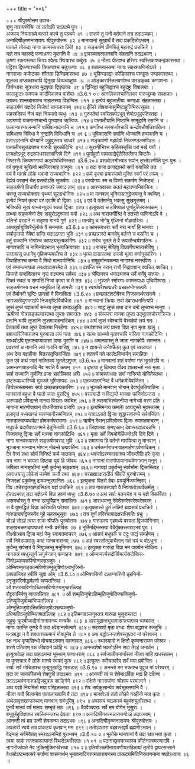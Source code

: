 +++
title = "००६"

+++
श्रीपुरुषोत्तम उवाच-  
शृणु नारायणीश्रि! त्वं ततोऽपि चाऽष्टमे पुनः ।  
अजस्य नियमाख्ये वत्सरे कल्पे तु पञ्चमे ॥१ ॥
सप्तमे तु मनौ वर्तमाने तत्र तदाऽप्यहम् ।  
अनादिश्रीकृष्णनारायणः श्रीपुरुषोत्तमः ॥२ ॥
मानावानां सुखार्थं वै तदा प्रकटितोऽभवम् ।  
पाताले त्वेकदा नागाः कामरूपधराः प्रिये! ॥३ ॥
सङ्कर्षणं प्रीणयितुं महारुद्रं प्रचक्रिरे ।  
यज्ञे तत्र महारुद्रे फणाध्राणा कुलानि वै ॥४ ॥
द्वापञ्चाशत्सहस्राणि संहतानि तदाऽभवन् ।  
कृष्णा रक्तास्तथा चित्राः श्वेताः श्वित्राश्च कर्बुराः ॥५ ॥
नीलाः पीताश्च हरिताः स्वस्तिकाश्चन्द्रकास्तथा ।  
पट्टिशा द्विफणाश्चापि त्रिफणाश्च चतुःफणाः ॥६ ॥
शताननास्तथा नागाः सहस्रफणिनोऽपरे ।  
नागराजाः कर्कटकाः शीतला डिण्डिमास्तथा ॥७ ॥
भूफिण्डाद्याः कोडिफाश्च पाण्डुराः पण्डकास्तथा ।  
शूलका दण्डकाश्चापि द्विमुखा दिव्यचाक्षुषाः ॥८ ॥
ओङ्कारास्तिलवर्णाश्च पारडङ्काः कणाशनाः ।  
तिर्यग्धाराः सूत्रधारा मुद्रपृष्ठा द्विपृष्ठकाः ॥९ ॥
द्विजिह्वा बहुजिह्वाश्च बहुदंष्ट्रा विषालयाः ।  
कालकूटाः समणयः कार्दमिकाश्च वार्शयाः ॥3.6.१ ०॥
आनलिकाश्चानिलका मारुच्छ्रयाः सपक्षकाः ।  
उग्रकाः शान्तदासाश्च माहालस्या विडम्बिनः ॥११ ॥
इत्येवं बहुजातीयाः कणाध्राः संहतास्तदा ।  
सङ्कर्षणं यज्ञदेवं निजेष्टं चानलाननम् ॥१२॥
ईजिरे तोषयामासुर्मिष्टाहुतिभिरुत्सुकाः ।  
सहस्रदिवसं नैजं यज्ञं नियमतो व्यधुः ॥१३ ॥
गुरुस्तेषां स्वस्तिकोऽभूत् शेषोऽभून्नृपतिस्तदा ।  
अग्रगण्यो यजमानश्चान्ये पुण्याश्च ऋत्विजः ॥१४॥
पातालीयानि मिष्टानि सामुद्राणि रसानि च ।  
फलान्यारण्यजन्मानि पार्थिवान्यदनानि च ॥१५॥
कणाँश्च सस्यजाँश्चापि कन्दाँश्चौषधिशाखिनः ।  
समिधश्च विविधा वै गुन्द्राणि विविधानि च ॥१ ६॥
भूविकाराणि सर्वाणि भोज्यानि हव्यकानि च ।  
व्रताऽऽदनानि योग्यानि जुहुवुस्तत्र चाध्वरे ॥१७॥
सङ्कर्षणो महादेवो निजमण्डलमण्डितः ।  
पातालीयसुराढ्यश्च गारुडैः सुरकोटिभिः ॥१८॥
सुराणीभिश्च सहितस्तृप्तिं परां मखे ययौ ।  
प्रत्यक्षोऽभूद् रुद्ररूपधरस्तत्रान्तिमे दिने ॥१९॥
पूर्णाहुतौ पायसाद्यैर्वृतैस्तिलैश्च पिष्टकैः ।  
मिष्टरसैः क्रियमाणायां कट्वोषधिभिस्तदा ॥3.6.२०॥
प्रसन्नोऽस्मीत्याह सर्पान् तृप्तोऽस्मीति पुनः पुनः ।  
वरं वृणुध्वं सुखिनो भवन्त्वित्याह तान्पुनः ॥२१ ॥
तदा राजा प्रजाद्यास्ते सर्पा ययाचिरे ततः ।  
वयं वै मानवे लोके भवामो राज्यभागिनः ॥२२॥
कर्म कृत्वा प्रयास्यामो मुक्तिं स्वर्गं परं लयम् ।  
देह्येवं वरदानं चेत् प्रसन्नोऽसि सुकर्षणः ॥२३॥
वरयोग्याः स्म च विष्णो सकर्षण निजेष्टद! ।  
सङ्कर्षणो विचार्यैव क्षणान्तरे जगाद तान् ॥२४॥
आरण्यवासाः सततं महारण्यनिवासिनः ।  
भवन्तु राज्यभोक्तारः पृथ्व्यां सुरसभोगिनः ॥२५॥
मा मानवान् भूनिवासानुद्वेजयन्तु वै क्वचित् ।  
इत्येवं नियमं कृत्वा वरं ददामि वो द्विजाः ॥२६॥
एवं वै वर्तमानेषु भवत्सु सुखमुत्तमम् ।  
भविष्यति सुखं यान्त्वभ्युदयं सततं द्विजाः ॥२७॥
इत्युक्त्वा च हविष्यान्नं पूर्णाहुतिस्वरूपकम् ।  
लब्ध्वा सङ्कर्षणो देवः ससुरोऽदृश्यतां ययौ ॥२८॥
अथ नारायणीश्रि! वै ततस्ते फणिनोऽपि वै ।  
बलिनो वरदाने न सतृष्णा मानवे गुणे ॥२९॥
मानवेषु च भोगेषु गृध्गिनो मोहमारिताः ।  
आययुर्वायुविवरैर्भूलोकं वै समन्ततः ॥3.6.३ ०॥
कामरूपधराः सर्वे नरा नार्यो हि मानवाः ।  
सर्पाकृतयो नैवैषां सन्ति यदाऽऽगता भुवि ॥३१॥
प्रच्छन्नास्ते मानवेषु वर्तन्ते च वसन्ति च ।  
हर्तुं राज्यानि भोगांश्च कापट्यभृत्यकर्मिणः ॥३२॥
सर्वत्र भूतले ते वै रूपसौन्दर्यशालिनः ।  
नागाश्चापि च नागिन्योऽभवन् भृत्यक्रियापराः ॥३३॥
राजसु श्रेष्ठिषु विप्रवर्गेष्वमात्यसेविषु ।  
सत्तावत्सु प्रधानेषु गृहिष्वप्यवसँश्च ते ॥३४॥
भृत्या दासास्तथा दास्यो भूत्वा वर्णानुकारिणः ।  
विवाहिताश्च कन्या वै मिथो मानवयोनिभिः ॥३५॥
समूहुर्मानवकन्या नागाश्च नररूपिणः ।  
एवं सम्बन्धमापन्ना लब्ध्वाऽवसरमेव ते ॥३६॥
दशन्ति स्म नरान् रात्रौ निद्रावशान् क्वचित् क्वचित् ।  
म्रियन्ते सन्दंशिताश्च नृपा राज्ञ्यश्च सर्वथा ॥३७॥
श्रेष्ठिनश्च धनाढ्याश्च सर्वे वर्णेषु सत्तमाः ।  
रिक्तं स्थलं च सम्पत्तिं निजां कृत्वा च ते ततः ॥३८॥
भुञ्जते स्मोरगाः कामरूपध्राः पृथिवीश्वराः ।  
सङ्कर्षणस्य वचनं नानुष्ठितं हि तामसैः ॥३९॥
स्वार्थपरैश्छद्मधरैः प्रच्छन्नभोगतत्परैः ।  
एवं तैर्मानवी सृष्टिः प्रायशो वै विनाशिता ॥3.6.४०॥
प्रच्छन्नदंशदोषैश्च निजस्वार्थपरायणैः ।  
नागजातीयुगप्ताऽपि निजसृष्टिर्विवर्धिता ॥४१ ॥
मानवानां क्रियाः सर्वा देवाराधनमित्यपि ।  
लुप्तं लुप्तं यज्ञकार्यं सन्ध्या लुप्ता तथाऽऽहुतिः ॥४२॥
श्राद्धं लुप्तं तथा दानं दमो लुप्तश्च मानुषः ।  
ऋषीणां गोत्रसङ्कल्पास्तथा लुप्ताः समन्ततः ॥४३ ॥
संस्कारा मानवा लुप्ता उद्भूताश्चोरगक्रियाः ।  
व्रतानि चापि लुप्तानि लुप्तमावाहनादिकम् ॥४४॥
अर्घं लुप्तं रवेश्चापि वैश्वदेवो लयं गतः ।  
प्रेतकार्यं तथा लुप्तं देवालया निरर्हणाः ॥४५॥
कथांशाश्च लयं प्राप्ता विप्रा नृपा मृताः खलु ।  
ब्रह्मचारिनिवासाश्च गुरुवासा लयं गताः ॥४६॥
सत्यः साध्व्यो मृताश्चापि मारिता नागकोटिभिः ।  
साधवोऽपि मृताश्चाप्यावासा ग्रामाः पुराणि च ॥४७॥
अमानवास्तु ते जाता नागकोपैः समन्ततः ।  
प्रवराणां च नामानि लयं गतानि वासिषु ॥४८॥
न ज्ञायन्ते जनैश्चैतत् कुत एवं व्यजायत ।  
अथ देवा यज्ञहीनाः पितरस्तृप्तिवर्जिताः ॥४९॥
शतवर्षे गते कालेऽविचार्यन् समाहिताः ।  
कुत एवं कथं जातं नास्तिक्यं भूतलेऽशुभम् ॥3.6.५०॥
मानवानां शतं वर्षाणां गतं भूतलेऽपि नः ।  
आमन्त्रणावाहनादि नैव भवति वै कथम् ॥५१ ॥
दृष्ट्या तु दिव्यया वीक्ष्य ज्ञातवन्तो नरा मृताः ।  
सर्पा राज्यानि कुर्वन्ति प्रजाः सर्पात्मिका अपि ॥५२॥
कामरूपधराः सर्पा नागिन्यो योषितैस्तथा ।  
इष्टरूपप्रधारिण्यो भुञ्जते भूमिसम्पदः ॥५३॥
एतज्जातमनिष्टं वै धर्मकर्मविवर्जितम् ।  
तिर्यञ्चस्तामसाः सर्पाः प्रच्छन्नछद्मकारिणः ॥५४॥
भुञ्जते मानवान् भोगान् देवर्ष्युन्नतिघातिनः ।  
मानवानां बहुधा वै घातो जातः पुरादिषु ॥५५॥
वसत्यादौ न विद्यन्ते मानवाः फणिनोऽन्तरा ।  
अरण्यादौ प्रविद्यन्ते मानवा विरलाः क्वचित् ॥५६॥
ते त्वस्माभिश्चेतनीया नागेभ्यो मरणं प्रति ।  
नागानां मारणोपायान् बोधनीयाश्च प्रत्यपि ॥५७॥
इत्यभिमन्त्र्य कमले! आययुस्ते भुवस्तलम् ।  
इलावृत्तं मध्यखण्डं चारण्यानीसमन्वितम् ॥५८॥
यत्राऽऽसते द्विजाः शुद्धास्त्वरण्ये सर्पवर्जिताः ।  
गारुडाश्चाप्यथर्वज्ञा होमकर्मपरायणाः ॥५९॥
ऋषीन् देवान् प्रविलोक्य द्विजाः स्वागतमाचरन् ।  
मधुपर्कं प्रदायैवाऽऽगमने हेतुमित्यपि ॥3.6.६०॥
जिज्ञासवः समपृच्छन् देवास्तदाऽवदन्नभि ।  
विजानन्तु द्विजाः सर्वे मानवा नागकोटिभिः ॥६१॥
मृताः सर्वे विषयोगैर्म्रियन्तेऽपि दिने दिने ।  
नागा मानवरूपास्ते सङ्कर्षणवराद् भुवि ॥६२॥
समागत्य हि वर्तन्ते मारयित्वा तु मानवान् ।  
भुञ्जाना मानवान् भोगान् मोदन्ते छद्मवर्तिनः ॥६३॥
धर्मकर्माराधनावाहनार्हणाऽर्पणादिकम् ।  
दैवं पैत्र्यं तथा सौर्यं विनिष्टं कर्म जातकम् ॥६४॥
भवन्तोऽरण्यवासाश्च जीवन्तीति हरेः कृपा ।  
यत्र नागा न चायता दिष्ट्या यूयं हि जीवथ ॥६५॥
नागानां मारणोपायानाथर्वणगतान् मनून् ।  
जपित्वा नागसृष्टीनां भूमौ कुर्वन्तु सङ्क्षयम् ॥६६॥
नागयज्ञं प्रकुर्वन्तु सार्वभौमा द्विजास्त्विह ।  
आराधयन्तु लोकेशं परमेशं क्रतौ तथा ॥६७॥
परब्रह्माऽक्षरातीतं श्रीपतिं पुरुषोत्तमम् ।  
निजरक्षां प्रकुर्वन्तु द्रावयन्तूरगानितः ॥६८॥
इत्युक्त्वा पितरो देवाः प्रययुर्निजमन्दिरम् ।  
विप्र।श्चेरावृतखण्डस्थिता यज्ञं प्रचक्रिरे ॥६९॥
तत्र गारुडसञ्ज्ञो वै निष्णातोऽथर्वकर्मसु ।  
होताऽभवत् तदा यज्ञेऽन्ये विप्रा हवनं व्यधुः ॥3.6.७०॥
अथ सर्पाः पतन्त्येव न च यज्ञे विकर्षिताः ।  
असमर्थास्तु ते मन्त्रा ऊचुर्विप्रान् समाहिताः ॥७१॥
आराधयन्तु देवेशेश्वरेश्वरेश्वरेश्वरम् ।  
स वै युष्मद्धितं विप्राः करिष्यति परेश्वर ॥७२॥
इत्युक्तास्ते द्रुतं लक्ष्मि! ब्रह्मसत्रं प्रचक्रिरे ।  
गारुडाख्यद्विजस्यैव गुहे सहस्रभूसुराः ॥७३॥
तत्र तूर्णं हरिश्चायादक्षराधिपतिः प्रभुः ।  
योऽहं सोऽहं त्वया साकं श्रीपतिः पुरुषोत्तमः ॥७४॥
गारुडस्य गृहमध्ये पश्यतां द्विजयोगिनाम् ।  
शङ्खचक्रगदापद्मधरो मन्त्रैः प्रसेवितः ॥७ ॥
मूर्तिमद्भिस्तथा वेदैर्युक्तस्तत्राऽभवं पुरः ।  
वीक्ष्योत्थाय द्विजा मह्यं नेमुः स्वागतमाचरन् ॥७६॥
आसनं मधुपर्कं च ददुः पाद्यं समर्हणम् ।  
सर्वे निवेदयामासुः कष्टं मानवनाशनम् ॥७७ ॥
अहं स्वस्तीत्युवाचैतान् गतं भयं च वोऽधुना ।  
कुर्वन्तु सर्पसत्रं वै नियुञ्जन्तु मनूनिमान् ॥७८॥
इत्युक्ता गारुडा विप्रा मम वाक्येन नोदिताः ।  
नागसत्रं व्यधुस्तूर्णं जगुर्मन्त्रान् फणाहनः ॥७९ ॥
ओम्मामर्त्त्यसदोर्व्विमर्त्यसदोव्विस-  
र्पिणोऽथाप्यसर्पिणोग्गरसञ्जुषः ।  
ओम्मिषम्मृतङ्कल्मषिणोऽम्भूजुषिणोऽन्वभुजिनो-  
ऽवपतन्त्विह हवींषि जुह्म ओम् ॥3.6.८०॥
ओम्व्विषसिणो दन्न्तग्गारिणो न्नृहणिनो-  
ऽनृजुसरिणोद्धर्महणो व्वप्पतन्त्विह ।  
ओं शतरस्रविणोऽब्धिरस्रविणोऽप्यनुग्क्षरन्न्त्विह  
रौद्द्रकार्च्चिष्षु व्वापतन्न्त्विह ॥८१ ॥
ओं शम्मृतिजुषोऽतिम्मृतिजुषोतिफ्फणिजुषो-  
ऽतिप्पुषिजुषोव्वाभिप्पतन्न्त्विह ।  
ओम्भूतिञ्जुषोऽतिन्नतिञ्जुषोऽश्छद्मञ्जुषो-  
ऽधिप्पतिञ्जुषोम्भितष्पतन्न्त्विह ॥८२॥
इतिमन्त्राञ्जगुस्तत्र गारुडा भूसुरास्तदा ।  
जुहुवुः क्रूरबीजाद्यैर्नागानामन्त्र्य मन्त्रकैः ॥८३ ॥
आसमुद्रान्तभूभागादागत्यागत्य चाम्बरात् ।  
नागाः पतन्ति कुण्डे वै तदा क्ष्वेडानलोल्बणे ॥८४॥
सहस्रशो मृता दग्धाः शेषा बद्धाश्च रज्जुभिः ।  
मन्त्रबद्धा न वै शक्ताश्चात्मानं मोक्तुमेव ते ॥८५॥
अथ बद्धोऽनन्तशेषस्तुष्टाव मां परेश्वरम् ।  
रक्ष नाथ कृपासिन्धो मोचयाऽस्मान् महानलात् ॥८६॥
स्थास्यामो न क्षितौ कृष्णनारायण परेश्वर ।  
शरणे पतिताम् रक्ष जीवदानं प्रदेहि नः ॥८७॥
अनन्तशेषो भक्तोऽस्मि सदा तेऽहं जनार्दन ।  
इत्युक्तोऽहं तदा प्राहाऽनन्तं भूस्थान् फणाधरान् ॥८८॥
सर्वजातीयनागाँस्त्वं नीत्वा याहि ह्यधस्तलम् ।  
मा पुनश्चात्र वै लोके मानवे स्वपदं कुरु ॥८९॥
इत्युक्तः स्वीचकारैव सर्वं मया प्रमोचितः ।  
सर्पाः सर्वे मोचिताश्च मृत्युमुखाद्धि गारुडात् ॥3.6.९० ॥
अनन्तो मम भक्तश्च पुपूज मां परेश्वरम् ।  
तदा त्वं जानकीजन्ये शेषपुत्री तदाऽभवः ॥९१ ॥
आनन्ती त्वं च शेषेणाऽर्पिता मह्यं हि दक्षिणा ।  
तदाऽऽथर्वणगारुडद्विजपुत्राय शार्ङ्गिणे ॥९२॥
रक्षिणे नागसर्पाणां श्रीशाय परमात्मने ।  
अथ यज्ञो नियमितो मया परिहृतस्तदा ॥९३॥
शेषः सर्पकुलान्येव सर्वभूतलगानि वै ।  
नीत्वा ययौ बिलान्येव पातालाख्यानि वै तदा ॥९४॥
मानवोऽयं ततो लोको गरहीनो मया कृतः ।  
अथेलावृत्तखण्डस्थान् मानवान् सर्वभूमिषु ॥९५ ॥
अवासयं चाऽकरवं बहुवंशयुताँस्तथा ।  
पुनर्वै मानवं वर्षं मानवः सम्भृतं ततः ॥९६ ॥
दैवपैत्र्यपराः सर्वे मम योगेन भूसुराः ।  
बभूवुर्बहुविज्ञाश्च स्वस्तिमन्तश्च देवताः ॥९७॥
अनादिश्रीगरुत्मन्नारायणोऽहं तदाऽभवम् ।  
आनन्ती त्वं मम पत्नी शेषकन्या तदाऽभवः ॥९८॥
अनादिश्रीकृष्णनारायणः श्रीपुरुषोत्तमः ।  
अवतारी स्वयं तत्र प्राकट्यं कृतवान् मम ॥९९॥
ततोऽवतारा बहवस्तद्वर्षे ब्रह्मणोऽभवन् ।  
वेद्म्यहं सर्वमेवैतत् स्मराऽऽनन्ति! पुराभवम् ॥3.6.१० ०॥
भूलोके मानवानां वै तदा रक्षा मया कृता ।  
त्वया साकं ततश्चाकल्पान्तं स्थिरोऽभवँस्ततः ॥१ ०१ ॥
पठनाच्छ्रवणाच्चास्य कीर्तनात्स्मरणादपि ।  
नागभीर्जायते नैव भुक्तिर्मुक्तिर्भवेत्तथा ॥१० २॥
इतिश्रीलक्ष्मीनारायणीयसंहितायां तृतीये द्वापरसन्ताने वेधसोऽष्टमवत्सरे सर्पाणां शासनार्थम् भूमावनादिगरुत्मन्नारायणस्य प्राकट्यमितिनिरूपणनामा षष्ठोऽध्यायः ॥६ ॥
    
